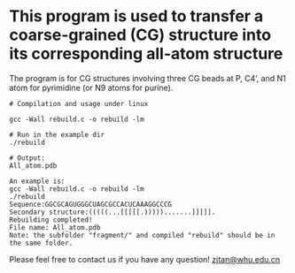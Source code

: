 # This program is used to transfer a coarse-grained (CG) structure into its corresponding all-atom structure

The program is for CG structures involving three CG beads at P, C4’, and N1 atom for pyrimidine (or N9 atoms for purine).

```
# Compilation and usage under linux

gcc -Wall rebuild.c -o rebuild -lm

# Run in the example dir
./rebuild

# Output:
All_atom.pdb
```
```
An example is:
gcc -Wall rebuild.c -o rebuild -lm
./rebuild
Sequence:GGCGCAGUGGGCUAGCGCCACUCAAAGGCCCG
Secondary structure:(((((...[[[[[.))))).......]]]]].
Rebuilding completed!
File name: All_atom.pdb
Note: the subfolder "fragment/" and compiled "rebuild" should be in the same folder.
```
Please feel free to contact us if you have any question! zjtan@whu.edu.cn
